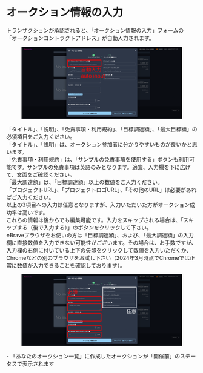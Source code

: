 # オークション情報の入力

トランザクションが承認されると、「オークション情報の入力」フォームの\
「オークションコントラクトアドレス」が自動入力されます。

<figure><img src="../../../.gitbook/assets/Group 1 (8).png" alt=""><figcaption></figcaption></figure>

「タイトル」、「説明」、「免責事項・利用規約」、「目標調達額」、「最大目標額」の必須項目をご入力ください。\
「タイトル」、「説明」は、オークション参加者に分かりやすいものが良いかと思います。\
「免責事項・利用規約」は、「サンプルの免責事項を使用する」ボタンも利用可能です。サンプルの免責事項は英語のみとなります。適宜、入力欄を下に広げて、文面をご確認ください。\
「最大調達額」は、「目標調達額」以上の数値をご入力ください。\
「プロジェクトURL」、「プロジェクトロゴURL」、「その他のURL」は必要があればご入力ください。\
以上の3項目への入力は任意となりますが、入力いただいた方がオークション成功率は高いです。\
これらの情報は後からでも編集可能です。入力をスキップされる場合は、「スキップする（後で入力する）」のボタンをクリックして下さい。\
※Braveブラウザをお使いの方は「目標調達額」、および、「最大調達額」の入力欄に直接数値を入力できない可能性がございます。その場合は、お手数ですが、入力欄の右側に付いている上下の矢印をクリックして数値を入力いただくか、Chromeなどの別のブラウザをお試し下さい（2024年3月時点でChromeでは正常に数値が入力できることを確認しております）。

<figure><img src="../../../.gitbook/assets/Group 1 (9).png" alt=""><figcaption></figcaption></figure>

\- 「あなたのオークション一覧」に作成したオークションが「開催前」のステータスで表示されます
